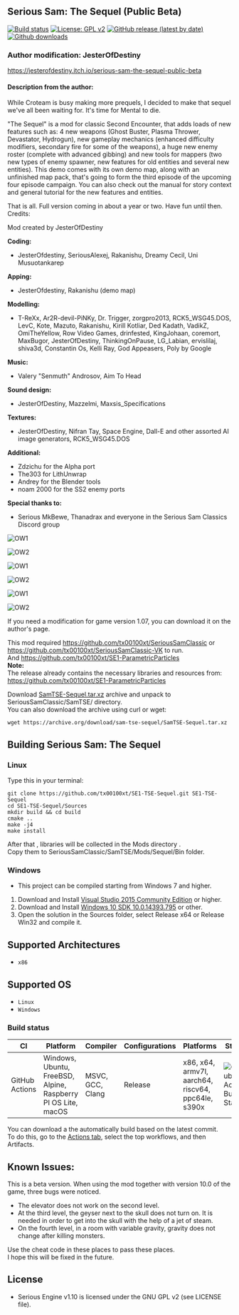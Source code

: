 Serious Sam: The Sequel (Public Beta)
-------------------------------------
[![Build status](https://github.com/tx00100xt/SE1-TSE-Sequel/actions/workflows/cibuild.yml/badge.svg)](https://github.com/tx00100xt/SE1-TSE-Sequel/actions/)
[![License: GPL v2](https://img.shields.io/badge/License-GPL_v2-blue.svg)](https://www.gnu.org/licenses/old-licenses/gpl-2.0.en.html)
[![GitHub release (latest by date)](https://img.shields.io/github/v/release/tx00100xt/SE1-TSE-Sequel)](https://github.com/tx00100xt/SE1-TSE-Sequel/releases/tag/v1.0.0-beta)
[![Github downloads](https://img.shields.io/github/downloads/tx00100xt/SE1-TSE-Sequel/total.svg?logo=github&logoColor=white&style=flat-square&color=E75776)](https://github.com/tx00100xt/SE1-TSE-Sequel/releases/)

### Author modification: JesterOfDestiny

https://jesterofdestiny.itch.io/serious-sam-the-sequel-public-beta

#### Description from the author:
While Croteam is busy making more prequels, I decided to make that sequel we've all been waiting for. It's time for Mental to die.

"The Sequel" is a mod for classic Second Encounter, that adds loads of new features such as: 4 new weapons (Ghost Buster, Plasma Thrower, Devastator, Hydrogun), new gameplay mechanics (enhanced difficulty modifiers, secondary fire for some of the weapons), a huge new enemy roster (complete with advanced gibbing) and new tools for mappers (two new types of enemy spawner, new features for old entities and several new entities). This demo comes with its own demo map, along with an unfinished map pack, that's going to form the third episode of the upcoming four episode campaign. You can also check out the manual for story context and general tutorial for the new features and entities.

That is all. Full version coming in about a year or two. Have fun until then.
Credits:

Mod created by JesterOfDestiny

**Coding:**  
 - JesterOfdestiny, SeriousAlexej, Rakanishu, Dreamy Cecil, Uni Musuotankarep

**Apping:**  
 - JesterOfdestiny, Rakanishu (demo map)

**Modelling:**  
 - T-ReXx, Ar2R-devil-PiNKy, Dr. Trigger, zorgpro2013, RCK5_WSG45.DOS, LevC, Kote, Mazuto, Rakanishu, Kirill Kotliar, Ded Kadath, VadikZ, OmiTheYellow, Row Video Games, drinfested, KingJohaan, coremort, MaxBugor, JesterOfDestiny, ThinkingOnPause, LG_Labian, ervislilaj, shiva3d, Constantin Os, Kelli Ray, God Appeasers, Poly by Google

**Music:**  
 - Valery "Senmuth" Androsov, Aim To Head

**Sound design:**  
 - JesterOfDestiny, Mazzelmi, Maxsis_Specifications

**Textures:**  
 - JesterOfDestiny, Nifran Tay, Space Engine, Dall-E and other assorted AI image generators, RCK5_WSG45.DOS

**Additional:**
 - Zdzichu for the Alpha port
 - The303 for LithUnwrap
 - Andrey for the Blender tools
 - noam 2000 for the SS2 enemy ports

**Special thanks to:**  
 - Serious MkBewe, Thanadrax and everyone in the Serious Sam Classics Discord group  

![OW1](https://img.itch.zone/aW1hZ2UvMjM4NTMxMy8xNDE3NDk4OC5qcGc=/original/e7ixgy.jpg)

![OW2](https://img.itch.zone/aW1hZ2UvMjM4NTMxMy8xNDE3NDk4OS5qcGc=/original/Em8C77.jpg)

![OW1](https://img.itch.zone/aW1hZ2UvMjM4NTMxMy8xNDE3NDk5MC5qcGc=/original/ml1qXx.jpg)

![OW2](https://img.itch.zone/aW1hZ2UvMjM4NTMxMy8xNDE3NDk5MS5qcGc=/original/%2BEgNni.jpg)

![OW1](https://img.itch.zone/aW1hZ2UvMjM4NTMxMy8xNDE3NDk5Mi5qcGc=/original/ZcSwwj.jpg)

![OW2](https://img.itch.zone/aW1hZ2UvMjM4NTMxMy8xNDE3NDk5OC5qcGc=/original/%2Bqa1UM.jpg)


If you need a modification for game version 1.07, you can download it on the author's page.

This mod required https://github.com/tx00100xt/SeriousSamClassic or https://github.com/tx00100xt/SeriousSamClassic-VK to run.  
And https://github.com/tx00100xt/SE1-ParametricParticles  
**Note:**  
The release already contains the necessary libraries and resources from:  
https://github.com/tx00100xt/SE1-ParametricParticles

Download [SamTSE-Sequel.tar.xz] archive and unpack to  SeriousSamClassic/SamTSE/ directory.  
You can also download the archive using curl or wget:
```
wget https://archive.org/download/sam-tse-sequel/SamTSE-Sequel.tar.xz
```

Building Serious Sam: The Sequel
--------------------------------   

### Linux

Type this in your terminal:

```
git clone https://github.com/tx00100xt/SE1-TSE-Sequel.git SE1-TSE-Sequel
cd SE1-TSE-Sequel/Sources
mkdir build && cd build
cmake ..
make -j4
make install
```
After that , libraries will be collected in the Mods directory .   
Copy them to SeriousSamClassic/SamTSE/Mods/Sequel/Bin folder.

### Windows
* This project can be compiled starting from Windows 7 and higher.

1. Download and Install [Visual Studio 2015 Community Edition] or higher.
2. Download and Install [Windows 10 SDK 10.0.14393.795] or other.
3. Open the solution in the Sources folder, select Release x64 or Release Win32 and compile it.

Supported Architectures
----------------------
* `x86`

Supported OS
-----------
* `Linux`
* `Windows`

### Build status
|CI|Platform|Compiler|Configurations|Platforms|Status|
|---|---|---|---|---|---|
|GitHub Actions|Windows, Ubuntu, FreeBSD, Alpine, Raspberry PI OS Lite, macOS|MSVC, GCC, Clang|Release|x86, x64, armv7l, aarch64, riscv64, ppc64le, s390x|![GitHub Actions Build Status](https://github.com/tx00100xt/SE1-TSE-Sequel/actions/workflows/cibuild.yml/badge.svg)

You can download a the automatically build based on the latest commit.  
To do this, go to the [Actions tab], select the top workflows, and then Artifacts.

## Known Issues:

This is a beta version. When using the mod together with version 10.0 of the game, three bugs were noticed.
- The elevator does not work on the second level.
- At the third level, the geyser next to the skull does not turn on. It is needed in order to get into the skull with the help of a jet of steam.
- On the fourth level, in a room with variable gravity, gravity does not change after killing monsters.

Use the cheat code in these places to pass these places.  
I hope this will be fixed in the future.


License
-------

* Serious Engine v1.10 is licensed under the GNU GPL v2 (see LICENSE file).


[SamTSE-Sequel.tar.xz]: https://drive.google.com/file/d/1gN24j29hQUU07USmn4crTnbdv0Y7SUNJ/view?usp=sharing "Serious Sam Classic Sequel Mod"
[Visual Studio 2015 Community Edition]: https://go.microsoft.com/fwlink/?LinkId=615448&clcid=0x409 "Visual Studio 2015 Community Edition"
[Windows 10 SDK 10.0.14393.795]: https://go.microsoft.com/fwlink/p/?LinkId=838916 "Windows 10 SDK 10.0.14393.795"
[Actions tab]: https://github.com/tx00100xt/SE1-TSE-Sequel/actions "Download Artifacts"
